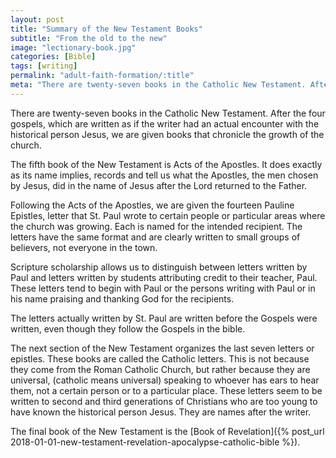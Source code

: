 ```yaml
---
layout: post
title: "Summary of the New Testament Books"
subtitle: "From the old to the new"
image: "lectionary-book.jpg"
categories: [Bible]
tags: [writing]
permalink: "adult-faith-formation/:title"
meta: "There are twenty-seven books in the Catholic New Testament. After the four gospels, which are written as if the writer had an actual encounter with the historical person Jesus, we are given books that chronicle the growth of the church."
---
```

There are twenty-seven books in the Catholic New Testament. After the four gospels, which are written as if the writer had an actual encounter with the historical person Jesus, we are given books that chronicle the growth of the church.
<!--more-->

The fifth book of the New Testament is Acts of the Apostles. It does exactly as its name implies, records and tell us what the Apostles, the men chosen by Jesus, did in the name of Jesus after the Lord returned to the Father.

Following the Acts of the Apostles, we are given the fourteen Pauline Epistles, letter that St. Paul wrote to certain people or particular areas where the church was growing. Each is named for the intended recipient. The letters have the same format and are clearly written to small groups of believers, not everyone in the town.

Scripture scholarship allows us to distinguish between letters written by Paul and letters written by students attributing credit to their teacher, Paul. These letters tend to begin with Paul or the persons writing with Paul or in his name praising and thanking God for the recipients.

The letters actually written by St. Paul are written before the Gospels were written, even though they follow the Gospels in the bible.

The next section of the New Testament organizes the last seven letters or epistles. These books are called the Catholic letters. This is not because they come from the Roman Catholic Church, but rather because they are universal, (catholic means universal) speaking to whoever has ears to hear them, not a certain person or to a particular place. These letters seem to be written to second and third generations of Christians who are too young to have known the historical person Jesus. They are names after the writer.

The final book of the New Testament is the [Book of Revelation]({% post_url 2018-01-01-new-testament-revelation-apocalypse-catholic-bible %}).